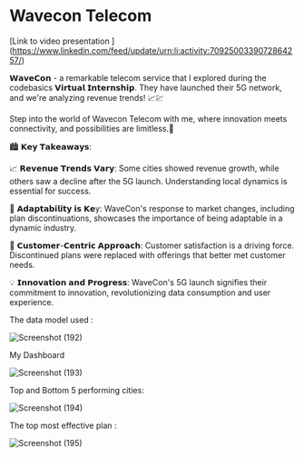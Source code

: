 # Wavecon Telecom

[Link to video presentation ]
(https://www.linkedin.com/feed/update/urn:li:activity:7092500339072864257/)

𝗪𝗮𝘃𝗲𝗖𝗼𝗻 - a remarkable telecom service that I
explored during the codebasics 𝗩𝗶𝗿𝘁𝘂𝗮𝗹 𝗜𝗻𝘁𝗲𝗿𝗻𝘀𝗵𝗶𝗽.
They have launched their 5G network, and we're analyzing revenue trends! 📈💹

Step into the world of Wavecon Telecom with me, where innovation meets connectivity, and possibilities are limitless.💫

🏙️ 𝗞𝗲𝘆 𝗧𝗮𝗸𝗲𝗮𝘄𝗮𝘆𝘀:

📈 𝗥𝗲𝘃𝗲𝗻𝘂𝗲 𝗧𝗿𝗲𝗻𝗱𝘀 𝗩𝗮𝗿𝘆: Some cities showed revenue growth, while others saw a decline after the 5G launch. Understanding local dynamics is essential for success.

🔄 𝗔𝗱𝗮𝗽𝘁𝗮𝗯𝗶𝗹𝗶𝘁𝘆 𝗶𝘀 𝗞𝗲y: WaveCon's response to market changes, including plan discontinuations, showcases the importance of being adaptable in a dynamic industry.

👥 𝗖𝘂𝘀𝘁𝗼𝗺𝗲𝗿-𝗖𝗲𝗻𝘁𝗿𝗶𝗰 𝗔𝗽𝗽𝗿𝗼𝗮𝗰𝗵: Customer satisfaction is a driving force. Discontinued plans were replaced with offerings that better met customer needs.

💡 𝗜𝗻𝗻𝗼𝘃𝗮𝘁𝗶𝗼𝗻 𝗮𝗻𝗱 𝗣𝗿𝗼𝗴𝗿𝗲𝘀𝘀: WaveCon's 5G launch signifies their commitment to innovation, revolutionizing data consumption and user experience.

The data model used :

![Screenshot (192)](https://github.com/ridhi0228/Wavecon/assets/132190698/15b7e910-5a94-44c2-aaf3-1f81472a6f48)


My Dashboard

![Screenshot (193)](https://github.com/ridhi0228/Wavecon/assets/132190698/64e33dcf-c4c2-4d48-915f-40fe680bc1ad)


Top and Bottom 5 performing cities:

![Screenshot (194)](https://github.com/ridhi0228/Wavecon/assets/132190698/1bcbffa0-2c1f-4dc5-8e51-6b9fffbc34f0)


The top most effective plan :

![Screenshot (195)](https://github.com/ridhi0228/Wavecon/assets/132190698/b624509d-1a80-4f80-9e5c-5002d00538b1)



